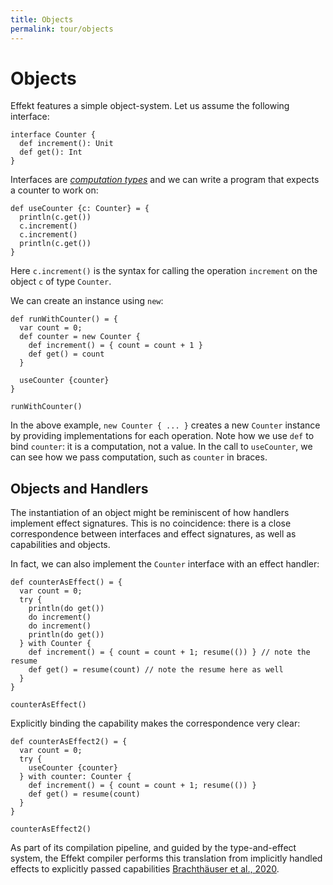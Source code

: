 ```yaml
---
title: Objects
permalink: tour/objects
---
```


# Objects

Effekt features a simple object-system. Let us assume the following interface:

```
interface Counter {
  def increment(): Unit
  def get(): Int
}
```

Interfaces are [_computation types_](./computation) and we can write a program that expects a counter to work on:

```
def useCounter {c: Counter} = {
  println(c.get())
  c.increment()
  c.increment()
  println(c.get())
}
```
Here `c.increment()` is the syntax for calling the operation `increment` on the object `c` of type `Counter`.

We can create an instance using `new`:
```
def runWithCounter() = {
  var count = 0;
  def counter = new Counter {
    def increment() = { count = count + 1 }
    def get() = count
  }

  useCounter {counter}
}
```
```effekt:repl
runWithCounter()
```
In the above example, `new Counter { ... }` creates a new `Counter` instance by providing implementations for each operation. Note how we use `def` to bind `counter`: it is a computation, not a value.
In the call to `useCounter`, we can see how we pass computation, such as `counter` in braces.

## Objects and Handlers
The instantiation of an object might be reminiscent of how handlers implement effect signatures.
This is no coincidence: there is a close correspondence between interfaces and effect signatures, as well as capabilities and objects.

In fact, we can also implement the `Counter` interface with an effect handler:

```
def counterAsEffect() = {
  var count = 0;
  try {
    println(do get())
    do increment()
    do increment()
    println(do get())
  } with Counter {
    def increment() = { count = count + 1; resume(()) } // note the resume
    def get() = resume(count) // note the resume here as well
  }
}
```
```effekt:repl
counterAsEffect()
```
Explicitly binding the capability makes the correspondence very clear:

```
def counterAsEffect2() = {
  var count = 0;
  try {
    useCounter {counter}
  } with counter: Counter {
    def increment() = { count = count + 1; resume(()) }
    def get() = resume(count)
  }
}
```

```effekt:repl
counterAsEffect2()
```
As part of its compilation pipeline, and guided by the type-and-effect system,
the Effekt compiler performs this translation from implicitly handled effects to explicitly passed capabilities [Brachthäuser et al., 2020](https://dl.acm.org/doi/10.1145/3428194).
